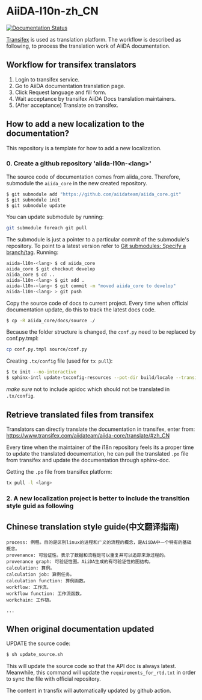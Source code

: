 # AiiDA-l10n-zh_CN
[![Documentation Status](https://readthedocs.org/projects/aiida-core-zh-cn/badge/?version=latest)](https://aiida-core-zh-cn.readthedocs.io/zh_CN/latest/?badge=latest)

[Transifex](https://www.transifex.com/) is used as translation platform.
The workflow is described as following, to process the translation work of AiiDA documentation.

## Workflow for transifex translators

1. Login to transifex service.
2. Go to AiiDA documentation translation page.
3. Click Request language and fill form.
4. Wait acceptance by transifex AiiDA Docs translation maintainers.
5. (After acceptance) Translate on transifex.

## How to add a new localization to the documentation?

This repository is a template for how to add a new localization.

### 0. Create a github repository 'aiida-l10n-\<lang\>'

The source code of documentation comes from aiida_core.
Therefore, submodule the `aiida_core` in the new created repository.

```sh
$ git submodule add "https://github.com/aiidateam/aiida_core.git"
$ git submodule init
$ git submodule update
```

You can update submodule by running:

```sh
git submodule foreach git pull
```

The submodule is just a pointer to a particular commit of the submodule's repository. To point to a latest version refer to [Git submodules: Specify a branch/tag](https://stackoverflow.com/questions/1777854/how-can-i-specify-a-branch-tag-when-adding-a-git-submodule). Running:

```sh
aiida-l10n-<lang> $ cd aiida_core
aiida_core $ git checkout develop
aiida_core $ cd ..
aiida-l10n-<lang> $ git add .
aiida-l10n-<lang> $ git commit -m "moved aiida_core to develop"
aiida-l10n-<lang> > git push
```

Copy the source code of docs to current project. Every time when official documentation update, do this to track the latest docs code.

```sh
$ cp -R aiida_core/docs/source ./
```

Because the folder structure is changed, the `conf.py` need to be replaced by conf.py.tmpl:

```sh
cp conf.py.tmpl source/conf.py
```

Creating `.tx/config` file (used for `tx pull`):

```sh
$ tx init --no-interactive
$ sphinx-intl update-txconfig-resources --pot-dir build/locale --transifex-project-name aiida-documentation
```

*make sure* not to include apidoc which should not be translated in `.tx/config`.

## Retrieve translated files from transifex

Translators can directly translate the documentation in transifex, enter from:
https://www.transifex.com/aiidateam/aiida-core/translate/#zh_CN

Every time when the maintainer of the i18n repository feels its a proper time to update the translated documentation, he can pull the translated `.po` file from transifex and update the documentation through sphinx-doc.

Getting the `.po` file from transifex platform:

```sh
tx pull -l <lang>
```

### 2. A new localization project is better to include the transltion style guid as following

## Chinese translation style guide(中文翻译指南)

```text
process: 例程。目的是区别linux的进程和广义的流程的概念，是AiiDA中一个特有的基础概念。
provenance: 可验证性。表示了数据和流程是可以重复并可以追踪来源过程的。
provenance graph: 可验证性图。AiiDA生成的有可验证性的图结构。
calculation: 算例。
calculation job: 算例任务。
calculation function: 算例函数。
workflow: 工作流。
workflow function: 工作流函数。
workchain: 工作链。

...
```

## When original documentation updated

UPDATE the source code:

```bash
$ sh update_source.sh
```
This will update the source code so that the API doc is always latest.
Meanwhile, this command will update the `requirements_for_rtd.txt` in order to sync the file with official repository.

The content in transfix will automatically updated by github action.
